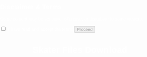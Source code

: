 <!DOCTYPE html>
<html lang="nl">
<head>
<meta charset="UTF-8">
<title>Skater Downloads</title>
<style>
body {
  font-family: Arial, sans-serif;
  margin: 0;
  padding: 0;
  background: url('https://images.unsplash.com/photo-1613473743286-3d60f590e5f3?auto=format&fit=crop&w=1950&q=80') no-repeat center center fixed;
  background-size: cover;
  color: white;
  position: relative;
}

/* Dark overlay for readability */
body::after {
  content: '';
  position: fixed;
  top: 0;
  left: 0;
  width: 100%;
  height: 100%;
  background: rgba(0,0,0,0.5);
  z-index: -1;
}

/* Consent Overlay */
#consentOverlay {
  position: fixed;
  top: 0;
  left: 0;
  width: 100%;
  height: 100%;
  background: rgba(0,0,0,0.95);
  display: flex;
  justify-content: center;
  align-items: center;
  z-index: 9999;
}

#consentOverlayContent {
  text-align: center;
  max-width: 400px;
  width: 100%;
}

#consentOverlayContent label {
  display: block;
  margin: 15px 0;
  font-size: 16px;
  cursor: pointer;
}

#consentOverlayContent button {
  padding: 10px 20px;
  font-size: 16px;
  cursor: pointer;
  border: none;
  border-radius: 5px;
  background-color: #1e3c72;
  color: white;
}

/* Grid Layout */
.grid {
  display: grid;
  grid-template-columns: repeat(auto-fill, minmax(200px, 1fr));
  gap: 10px;
  padding: 20px;
  justify-items: center;
  margin-top: 20px;
}

/* Box Styles */
.box {
  position: relative;
  width: 200px;
  height: 240px;
  border-radius: 10px;
  overflow: hidden;
  display: flex;
  flex-direction: column;
  justify-content: space-between;
  padding: 5px;
  cursor: pointer;
  animation: galaxy 12s infinite alternate ease-in-out;
}

.box img {
  width: 100%;
  height: 150px;
  object-fit: cover;
  border-radius: 5px;
}

.download-btn {
  padding: 6px;
  font-size: 13px;
  background-color: rgba(255,255,255,0.8);
  border: none;
  border-radius: 5px;
  cursor: pointer;
  text-align: center;
}

/* Galaxy animation */
@keyframes galaxy {
  0% { background: linear-gradient(135deg, #1e3c72, #2a5298); }
  25% { background: linear-gradient(135deg, #1e3c72, #00ffcc); }
  50% { background: linear-gradient(135deg, #1e3c72, #ff00ff); }
  75% { background: linear-gradient(135deg, #1e3c72, #00ffff); }
  100% { background: linear-gradient(135deg, #1e3c72, #2a5298); }
}

/* Stars overlay */
.stars {
  position: absolute;
  width: 100%;
  height: 100%;
  pointer-events: none;
  background-image: radial-gradient(white 1px, transparent 1px);
  background-size: 5px 5px;
  opacity: 0.3;
}
</style>
</head>
<body>

<!-- Consent Overlay -->
<div id="consentOverlay">
  <div id="consentOverlayContent">
    <h2>Disclaimer & Terms</h2>
    <p>Some content may be sensitive, offensive, or disturbing to some viewers.</p>
    <label>
      <input type="checkbox" id="consentCheckbox" style="margin-right:5px;">
      I have read and accept the terms
    </label>
    <button id="proceedBtn" disabled>Proceed</button>
  </div>
</div>

<h1 style="text-align:center;">Skater Files Download</h1>
<div class="grid" id="grid"></div>

<script>
const checkbox = document.getElementById('consentCheckbox');
const proceedBtn = document.getElementById('proceedBtn');
const overlay = document.getElementById('consentOverlay');
const grid = document.getElementById('grid');

// Enable proceed button only if checkbox is checked
checkbox.addEventListener('change', () => {
  proceedBtn.disabled = !checkbox.checked;
});

// Hide overlay on proceed
proceedBtn.addEventListener('click', () => {
  overlay.style.display = 'none';
});

// Images
const firstImages = [
  'https://raw.githubusercontent.com/Nosucrew/nosucrew.github.io/main/Epic%20Swag.jpg',
  'https://raw.githubusercontent.com/Nosucrew/nosucrew.github.io/main/Girls%20Love%20Me.png',
  'https://raw.githubusercontent.com/Nosucrew/nosucrew.github.io/main/IMG-4297.jpg',
  'https://raw.githubusercontent.com/Nosucrew/nosucrew.github.io/main/Metallica.png',
  'https://raw.githubusercontent.com/Nosucrew/nosucrew.github.io/main/rainbowlikeaboss.png'
];

const stockImage = 'https://raw.githubusercontent.com/Nosucrew/nosucrew.github.io/main/soon.jpg';
const totalBoxes = 500;

// Create boxes
for(let i=0; i<totalBoxes; i++){
  const box = document.createElement('div');
  box.className = 'box';

  const stars = document.createElement('div');
  stars.className = 'stars';
  box.appendChild(stars);

  const img = document.createElement('img');
  img.src = i < 5 ? firstImages[i] : stockImage;
  img.alt = `Skater ${i+1}`;
  box.appendChild(img);

  const btn = document.createElement('button');
  btn.className = 'download-btn';
  btn.innerText = 'Download';
  btn.onclick = () => alert(`Downloading Skater ${i+1} file...`);
  box.appendChild(btn);

  grid.appendChild(box);
}
</script>

</body>
</html>
